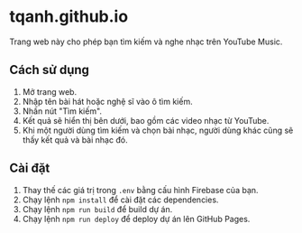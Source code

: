 # tqanh.github.io

Trang web này cho phép bạn tìm kiếm và nghe nhạc trên YouTube Music.

## Cách sử dụng

1. Mở trang web.
2. Nhập tên bài hát hoặc nghệ sĩ vào ô tìm kiếm.
3. Nhấn nút "Tìm kiếm".
4. Kết quả sẽ hiển thị bên dưới, bao gồm các video nhạc từ YouTube.
5. Khi một người dùng tìm kiếm và chọn bài nhạc, người dùng khác cũng sẽ thấy kết quả và bài nhạc đó.

## Cài đặt

1. Thay thế các giá trị trong `.env` bằng cấu hình Firebase của bạn.
2. Chạy lệnh `npm install` để cài đặt các dependencies.
3. Chạy lệnh `npm run build` để build dự án.
4. Chạy lệnh `npm run deploy` để deploy dự án lên GitHub Pages.